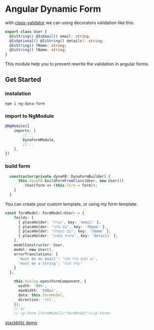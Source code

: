 # Angular Dynamic Form
with [class-validator](https://github.com/typestack/class-validator) we can using decorators validation like this:

```typescript
export class User {
  @IsString() @IsEmail() email: string;
  @IsOptional() @IsString() details?: string;
  @IsString() fName: string;
  @IsString() lName: string;
} 
```

This module help you to prevent rewrite the validation in angular forms.

## Get Started
### instalation 

```
npm i ng-dyna-form
```

### import to NgModule
```typescript
@NgModule({
    imports: [
        //...
        DynaFormModule,
        //...
    ],
})
```
### build form
```typescript
  constructor(private dynaFB: DynaFormBuilder) {
      this.dynaFB.buildFormFromClass(User, new User())
        .then(form => (this.form = form));
    }
  }
```

You can create your custom template, or using my form template:
```typescript
const formModel: FormModel<User> = {
    feilds: [
      { placeHolder: 'אמייל', key: 'email' },
      { placeHolder: 'שם פרטי', key: 'fName' },
      { placeHolder: 'שם משפחה', key: 'lName' },
      { placeHolder: 'פרטים נוספים', key: 'details' },
    ],
    modelConstructor: User,
    model: new User(),
    errorTranslations: {
      'must be an email': 'נא הכנס מייל תקין',
      'must be a string': 'שדה חובה'
    }
  };

    this.dialog.open(FormComponent, {
      width: '80%',
      maxWidth: '540px',
      data: this.formModel,
      direction: 'rtl',
    });
    // or 
    // <p-form [formModel]="formModel"></p-form>

``` 

[stackblitz demo](https://stackblitz.com/edit/mat-virtual-table-special-cells-tpapjd)
